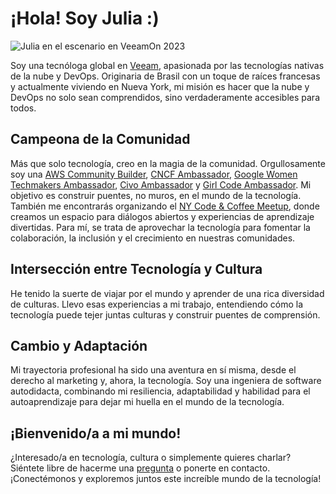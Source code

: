 # ¡Hola! Soy Julia :)

![Julia en el escenario en VeeamOn 2023](https://blog-imgs-23.s3.amazonaws.com/veeamon23.jpeg)

Soy una tecnóloga global en [Veeam](https://www.veeam.com/), apasionada por las tecnologías nativas de la nube y DevOps. Originaria de Brasil con un toque de raíces francesas y actualmente viviendo en Nueva York, mi misión es hacer que la nube y DevOps no solo sean comprendidos, sino verdaderamente accesibles para todos.

## Campeona de la Comunidad
Más que solo tecnología, creo en la magia de la comunidad. Orgullosamente soy una [AWS Community Builder](https://aws.amazon.com/developer/community/community-builders/community-builders-directory/), [CNCF Ambassador](https://www.cncf.io/people/ambassadors/?_sft_lf-country=us&_sft_lf-expertise=non-technical&p=julia-furst-morgado), [Google Women Techmakers Ambassador](https://developers.google.com/womentechmakers), [Civo Ambassador](https://www.civo.com/ambassadors) y [Girl Code Ambassador](https://www.girl-code.co.uk/). Mi objetivo es construir puentes, no muros, en el mundo de la tecnología. También me encontrarás organizando el [NY Code & Coffee Meetup](https://www.newyorkcodeandcoffee.com/), donde creamos un espacio para diálogos abiertos y experiencias de aprendizaje divertidas. Para mí, se trata de aprovechar la tecnología para fomentar la colaboración, la inclusión y el crecimiento en nuestras comunidades.

## Intersección entre Tecnología y Cultura
He tenido la suerte de viajar por el mundo y aprender de una rica diversidad de culturas. Llevo esas experiencias a mi trabajo, entendiendo cómo la tecnología puede tejer juntas culturas y construir puentes de comprensión.

## Cambio y Adaptación
Mi trayectoria profesional ha sido una aventura en sí misma, desde el derecho al marketing y, ahora, la tecnología. Soy una ingeniera de software autodidacta, combinando mi resiliencia, adaptabilidad y habilidad para el autoaprendizaje para dejar mi huella en el mundo de la tecnología.

## ¡Bienvenido/a a mi mundo!
¿Interesado/a en tecnología, cultura o simplemente quieres charlar? Siéntete libre de hacerme una [pregunta](/es/ama) o ponerte en contacto. ¡Conectémonos y exploremos juntos este increíble mundo de la tecnología!